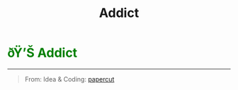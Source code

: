 ﻿---
lang: en-US
title: Addict
prev:
next:
---

# <font color="green">ðŸ’Š <b>Addict</b></font> <Badge text="Basic" type="tip" vertical="middle"/>
---

> From: Idea & Coding: [papercut](https://github.com/lars-wu)
